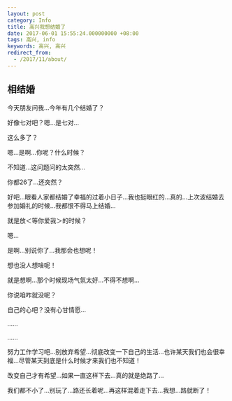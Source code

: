 ```yaml
---
layout: post
category: Info
title: 高兴我想结婚了
date: 2017-06-01 15:55:24.000000000 +08:00
tags: 高兴, info
keywords: 高兴, 高兴
redirect_from:
  - /2017/11/about/
---
```


## 相结婚
今天朋友问我…今年有几个结婚了？

好像七对吧？嗯…是七对…

这么多了？

嗯…是啊…你呢？什么时候？

不知道…这问题问的太突然…


你都26了…还突然？

好吧…眼看人家都结婚了幸福的过着小日子…我也挺眼红的…真的…上次波结婚去参加婚礼的时候…我都恨不得马上结婚…


就是放＜等你爱我＞的时候？

嗯…

是啊…别说你了…我那会也想呢！

想也没人想啥呢！

就是想啊…那个时候现场气氛太好…不得不想啊…

你说咱咋就没呢？


自己的心吧？没有心甘情愿…


……


……


努力工作学习吧…别放弃希望…彻底改变一下自己的生活…也许某天我们也会很幸福…尽管某天到底是什么时候才来我们也不知道！


改变自己才有希望…如果一直这样下去…真的就是绝路了…


我们都不小了…别玩了…路还长着呢…再这样混着走下去…我想…路就断了！

